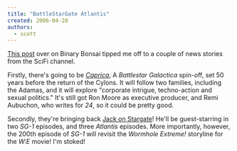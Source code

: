 ```yaml
---
title: "BattleStarGate Atlantis"
created: 2006-04-28
authors: 
  - scott
---
```


[This post](http://binarybonsai.com/archives/2006/04/27/battlestar-caprica/) over on Binary Bonsai tipped me off to a couple of news stories from the SciFi channel.

Firstly, there's going to be [_Caprica_](http://www.scifi.com/scifiwire/index.php?category=2&id=35773), A _Battlestar Galactica_ spin-off, set 50 years before the return of the Cylons. It will follow two families, including the Adamas, and it will explore "corporate intrigue, techno-action and sexual politics." It's still got Ron Moore as executive producer, and Remi Aubuchon, who writes for _24_, so it could be pretty good.

Secondly, they're bringing back [Jack on Stargate](http://www.scifi.com/scifiwire/index.php?category=2&id=35782&type=0)! He'll be guest-starring in two _SG-1_ episodes, and three _Atlantis_ episodes. More importantly, however, the 200th episode of _SG-1_ will revisit the _Wormhole Extreme!_ storyline for the _W:E_ movie! I'm stoked!
